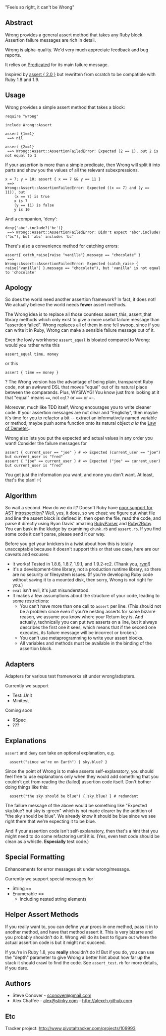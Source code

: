 "Feels so right, it can't be Wrong"

## Abstract ##

Wrong provides a general assert method that takes any Ruby block.  Assertion failure messages are rich in detail.

Wrong is alpha-quality. We'd very much appreciate feedback and bug reports.

It relies on [Predicated](http://github.com/sconover/predicated) for its main failure message.

Inspired by [assert { 2.0 }](http://assert2.rubyforge.org/) but rewritten from scratch to be compatible with Ruby 1.8 and 1.9.

## Usage ##

Wrong provides a simple assert method that takes a block:

	require "wrong"
	
	include Wrong::Assert
	
	assert {1==1}
	 ==> nil
	
	assert {2==1}
	 ==> Wrong::Assert::AssertionFailedError: Expected (2 == 1), but 2 is not equal to 1

If your assertion is more than a simple predicate, then Wrong will split it into parts and show you the values of all the relevant subexpressions.

    x = 7; y = 10; assert { x == 7 && y == 11 }
     ==>
    Wrong::Assert::AssertionFailedError: Expected ((x == 7) and (y == 11)), but
        (x == 7) is true
        x is 7
        (y == 11) is false
        y is 10
    
And a companion, 'deny':

	deny{'abc'.include?('bc')}
	 ==> Wrong::Assert::AssertionFailedError: Didn't expect "abc".include?("bc"), but 'abc' includes 'bc'

There's also a convenience method for catching errors:

    assert{ catch_raise{raise "vanilla"}.message == "chocolate" }
	 ==>
    Wrong::Assert::AssertionFailedError: Expected (catch_raise { raise("vanilla") }.message == "chocolate"), but 'vanilla' is not equal to 'chocolate'

## Apology ##

So does the world need another assertion framework? In fact, it does not! We actually believe the world needs **fewer** assert methods.

The Wrong idea is to replace all those countless assert_this, assert_that library methods which only exist to give a more useful failure message than "assertion failed". Wrong replaces all of them in one fell swoop, since if you can write it in Ruby, Wrong can make a sensible failure message out of it.

Even the lowly workhorse `assert_equal` is bloated compared to Wrong: would you rather write this

    assert_equal time, money

or this

    assert { time == money }

? The Wrong version has the advantage of being plain, transparent Ruby code, not an awkward DSL that moves "equal" out of its natural place between the comparands. Plus, WYSIWYG! You know just from looking at it that "equal" means `==`, not `eql?` or `===` or `=~`.

Moreover, much like TDD itself, Wrong encourages you to write cleaner code. If your assertion messages are not clear and "Englishy", then maybe it's time for you to refactor a bit -- extract an informatively named variable or method, maybe push some function onto its natural object *a la* the [Law of Demeter](http://en.wikipedia.org/wiki/Law_of_Demeter)...

Wrong also lets you put the expected and actual values in any order you want! Consider the failure messages for

    assert { current_user == "joe" } # => Expected (current_user == "joe") but current_user is "fred"
    assert { "joe" == current_user } # => Expected ("joe" == current_user) but current_user is "fred"

You get just the information you want, and none you don't want. At least, that's the plan! :-)

## Algorithm ##

So wait a second. How do we do it? Doesn't Ruby have [poor support for AST introspection](http://blog.zenspider.com/2009/04/parsetree-eol.html)? Well, yes, it does, so we cheat: we figure out what file and line the assert block is defined in, then open the file, read the code, and parse it directly using Ryan Davis' amazing [RubyParser](http://parsetree.rubyforge.org/ruby_parser/) and [Ruby2Ruby](http://seattlerb.rubyforge.org/ruby2ruby/). You can bask in the kludge by examining `chunk.rb` and `assert.rb`. If you find some code it can't parse, please send it our way.

Before you get your knickers in a twist about how this is totally unacceptable because it doesn't support this or that use case, here are our caveats and excuses:

* It works! Tested in 1.8.6, 1.8.7, 1.9.1, and 1.9.2-rc2. (Thank you, [rvm](http://rvm.beginrescueend.com/)!)
* It's a development-time library, not a production runtime library, so there are no security or filesystem issues. (If you're developing Ruby code without saving it to a mounted disk, then sorry, Wrong is not right for you.)
* `eval` isn't evil, it's just misunderstood.
* It makes a few assumptions about the structure of your code, leading to some restrictions:
  * You can't have more than one call to `assert` per line. (This should not be a problem since even if you're nesting asserts for some bizarre reason, we assume you know where your Return key is. And actually, technically you can put two asserts on a line, but it always describes the first one it sees, which means that if the second one executes, its failure message will be incorrect or broken.)
  * You can't use metaprogramming to write your assert blocks.
  * All variables and methods must be available in the binding of the assertion block.

## Adapters ##

Adapters for various test frameworks sit under wrong/adapters.

Currently we support
  * Test::Unit
  * Minitest

Coming soon
  * RSpec
  * ???

## Explanations ##

`assert` and `deny` can take an optional explanation, e.g.

      assert("since we're on Earth") { sky.blue? }

Since the point of Wrong is to make asserts self-explanatory, you should feel free to use explanations only when they would add something that you couldn't get from reading the (failed) assertion code itself. Don't bother doing things like this:

      assert("the sky should be blue") { sky.blue? } # redundant

The failure message of the above would be something like "Expected sky.blue? but sky is :green" which is not made clearer by the addition of "the sky should be blue". We already know it should be blue since we see right there that we're expecting it to be blue.

And if your assertion code isn't self-explanatory, then that's a hint that you might need to do some refactoring until it is. (Yes, even test code should be clean as a whistle. **Especially** test code.)

## Special Formatting ##

Enhancements for error messages sit under wrong/message.

Currently we support special messages for
  * String ==
  * Enumerable ==
    * including nested string elements

## Helper Assert Methods ##

If you really want to, you can define your procs in one method, pass it in to another method, and have that method assert it. This is very bizarre and you probably shouldn't do it. Wrong will do its best to figure out where the actual assertion code is but it might not succeed.

If you're in Ruby 1.8, you **really** shouldn't do it! But if you do, you can use the "depth" parameter to give Wrong a better hint about how far up the stack it should crawl to find the code. See `assert_test.rb` for more details, if you dare.

## Authors ##

* Steve Conover - <sconover@gmail.com>
* Alex Chaffee - <alex@stinky.com> - <http://alexch.github.com>

## Etc ##

Tracker project: <http://www.pivotaltracker.com/projects/109993>
